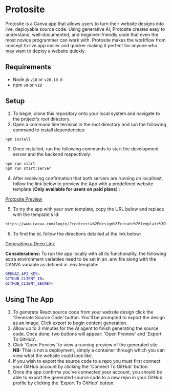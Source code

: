 # Protosite

Protosite is a Canva app that allows users to turn their website designs into live, deployable source code. Using generative AI, Protosite creates easy to understand, well-documented, and beginner-friendly code that even the most novice programmer can work with. Protosite makes the workflow from concept to live app easier and quicker making it perfect for anyone who may want to deploy a website quickly.

## Requirements

- Node.js `v18` or `v20.10.0`
- npm `v9` or `v10`

## Setup
1. To begin, clone this repository onto your local system and navigate to the project's root directory.
2. Open a command line terminal in the root directory and run the following command to install dependencies:

```bash
npm install
```
3. Once installed, run the following commands to start the development server and the backend respectively:
```bash
npm run start
npm run start:server
```
4. After receiving confirmation that both servers are running on localhost, follow the link below to preview the App with a predefined website template (**Only available for users on paid plans**) : <br>

[Protosite Preview](https://www.canva.com/login/?redirect=%2Fdesign%3Fcreate%26template%3DEAGRieql5Ds%26ui%3DeyJFIjp7IkE_IjoiTiIsIlMiOiJBQUdxOE5lZ2VBayIsIlQiOjF9fQ)

5. To try the app with your own template, copy the URL below and replace <TEMPLATE-ID> with the template's id:

```bash
https://www.canva.com/login/?redirect=%2Fdesign%3Fcreate%26template%3D<TEMPLATE-ID>%26ui%3DeyJFIjp7IkE_IjoiTiIsIlMiOiJBQUdxOE5lZ2VBayIsIlQiOjF9fQ
```
6. To find the id, follow the directions detailed at the link below:<br>

  [Generating a Deep Link](https://www.canva.dev/docs/apps/deep-linking/#generate-a-deep-link)

**Considerations:** To run the app locally with all its functionality, the following extra environment variables need to be set in an .env file along with the CANVA variable as defined in .env.template:

```bash
OPENAI_API_KEY= 
GITHUB_CLIENT_ID=
GITHUB_CLIENT_SECRET=
``` 

## Using The App

1. To generate React source code from your website design click the 'Generate Source Code' button. You'll be prompted to export the design as an image. Click export to begin content generation.
2. Allow up to 3 minutes for the AI agent to finish generating the source code. Once done, two buttons will appear: 'Open Preview' and 'Export To GitHub'.
3. Click 'Open Preview' to view a running preview of the generated site. **NB:** This is not a deployment, simply a container through which you can view what the website could look like.
4. If you wish to export the source code to a repo you must first connect your GitHub account by clicking the 'Connect To GitHub' button.
5. Once the app confirms you've connected your account, you should be able to export the generated source code to a new repo in your GitHub profile by clicking the 'Export To GitHub' button.
